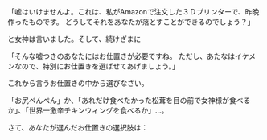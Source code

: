 「嘘はいけませんよ。これは、私がAmazonで注文した３Ｄプリンターで、昨晩作ったものです。
どうしてそれをあなたが落とすことができるのでしょう？」

と女神は言いました。そして、続けざまに

「そんな嘘つきのあなたにはお仕置きが必要ですね。
ただし、あたなはイケメンなので、特別にお仕置きを選ばせてあげましょう。」

これから言うお仕置きの中から選びなさい。

「お尻ぺんぺん」か、「あれだけ食べたかった松茸を目の前で女神様が食べるか」、「世界一激辛チキンウィングを食べるか」…。

さて、あなたが選んだお仕置きの選択肢は：


